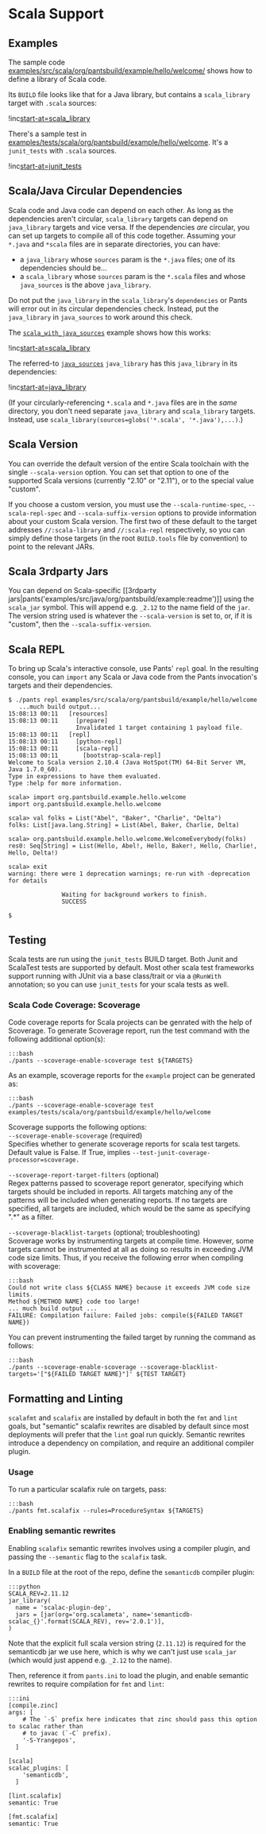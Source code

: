 Scala Support
=============

Examples
--------

The sample code
[examples/src/scala/org/pantsbuild/example/hello/welcome/](https://github.com/pantsbuild/pants/blob/master/examples/src/scala/org/pantsbuild/example/hello/welcome/)
shows how to define a library of Scala code.

Its `BUILD` file looks like that for a Java library, but contains a
`scala_library` target with `.scala` sources:

!inc[start-at=scala_library](hello/welcome/BUILD)

There's a sample test in
[examples/tests/scala/org/pantsbuild/example/hello/welcome](https://github.com/pantsbuild/pants/tree/master/examples/tests/scala/org/pantsbuild/example/hello/welcome).
It's a <a xref="bdict_junit_tests">`junit_tests`</a> with `.scala` sources.

!inc[start-at=junit_tests](../../../../../tests/scala/org/pantsbuild/example/hello/welcome/BUILD)


Scala/Java Circular Dependencies
--------------------------------

Scala code and Java code can depend on each other. As long as the dependencies aren't circular,
`scala_library` targets can depend on `java_library` targets and vice versa. If the dependencies
*are* circular, you can set up targets to compile all of this code together. Assuming your `*.java`
and `*scala` files are in separate directories, you can have:

-   a `java_library` whose `sources` param is the `*.java` files; one of its
    dependencies should be...
-   a `scala_library` whose `sources` param is the `*.scala` files and
    whose `java_sources` is the above `java_library`.

Do not put the `java_library` in the `scala_library`'s `dependencies` or Pants will error out in its
circular dependencies check. Instead, put the `java_library` in `java_sources` to work around this
check.

The [`scala_with_java_sources`](https://github.com/pantsbuild/pants/tree/master/examples/src/scala/org/pantsbuild/example/scala_with_java_sources)
example shows how this works:

!inc[start-at=scala_library](scala_with_java_sources/BUILD)

The referred-to
[`java_sources`](https://github.com/pantsbuild/pants/tree/master/examples/src/java/org/pantsbuild/example/java_sources/BUILD)
`java_library` has this `java_library` in its dependencies:

!inc[start-at=java_library](../../../../java/org/pantsbuild/example/java_sources/BUILD)

(If your circularly-referencing `*.scala` and `*.java` files are in the *same* directory, you don't
need separate `java_library` and `scala_library` targets. Instead, use
`scala_library(sources=globs('*.scala', '*.java'),...)`.)

Scala Version
-------------

You can override the default version of the entire Scala toolchain with the single
`--scala-version` option. You can set that option to one of the supported Scala versions
(currently "2.10" or "2.11"), or to the special value "custom".

If you choose a custom version, you must use the `--scala-runtime-spec`,
`--scala-repl-spec` and `--scala-suffix-version` options to provide
information about your custom Scala version.  The first two of these default to the target
addresses `//:scala-library` and `//:scala-repl` respectively, so you can simply define those
targets (in the root `BUILD.tools` file by convention) to point to the relevant JARs.

Scala 3rdparty Jars
-------------------

You can depend on Scala-specific [[3rdparty jars|pants('examples/src/java/org/pantsbuild/example:readme')]] using the <a pantsref="bdict_scala_jar">`scala_jar`</a> symbol. This will append e.g. `_2.12` to the name field of the <a pantsref="bdict_jar">`jar`</a>. The version string used is whatever the `--scala-version` is set to, or, if it is "custom", then the `--scala-suffix-version`.

Scala REPL
----------

To bring up Scala's interactive console, use Pants'
<a xref="oref_goal_repl">`repl`</a> goal.
In the resulting console, you can `import` any Scala or Java code from the Pants invocation's
targets and their dependencies.

    $ ./pants repl examples/src/scala/org/pantsbuild/example/hello/welcome
       ...much build output...
    15:08:13 00:11   [resources]
    15:08:13 00:11     [prepare]
                       Invalidated 1 target containing 1 payload file.
    15:08:13 00:11   [repl]
    15:08:13 00:11     [python-repl]
    15:08:13 00:11     [scala-repl]
    15:08:13 00:11       [bootstrap-scala-repl]
    Welcome to Scala version 2.10.4 (Java HotSpot(TM) 64-Bit Server VM, Java 1.7.0_60).
    Type in expressions to have them evaluated.
    Type :help for more information.

    scala> import org.pantsbuild.example.hello.welcome
    import org.pantsbuild.example.hello.welcome

    scala> val folks = List("Abel", "Baker", "Charlie", "Delta")
    folks: List[java.lang.String] = List(Abel, Baker, Charlie, Delta)

    scala> org.pantsbuild.example.hello.welcome.WelcomeEverybody(folks)
    res0: Seq[String] = List(Hello, Abel!, Hello, Baker!, Hello, Charlie!, Hello, Delta!)

    scala> exit
    warning: there were 1 deprecation warnings; re-run with -deprecation for details

                   Waiting for background workers to finish.
                   SUCCESS

    $

Testing
-------

Scala tests are run using the `junit_tests` BUILD target.  Both Junit and ScalaTest tests are
supported by default.  Most other scala test frameworks support running with JUnit via a base
class/trait or via a `@RunWith` annotation; so you can use
`junit_tests` for your scala tests as well.

### Scala Code Coverage: Scoverage

Code coverage reports for Scala projects can be genrated with the help of Scoverage. To generate
Scoverage report, run the test command with the following additional option(s):

    :::bash
    ./pants --scoverage-enable-scoverage test ${TARGETS}

As an example, scoverage reports for the `example` project can be generated as:

    :::bash
    ./pants --scoverage-enable-scoverage test examples/tests/scala/org/pantsbuild/example/hello/welcome

Scoverage supports the following options:   
`--scoverage-enable-scoverage` (required)   
Specifies whether to generate scoverage reports for scala test targets.
Default value is False. If True, implies `--test-junit-coverage-processor=scoverage.`

`--scoverage-report-target-filters` (optional)   
Regex patterns passed to scoverage report generator, specifying which targets should be
included in reports. All targets matching any of the patterns will be
included when generating reports. If no targets are specified, all
targets are included, which would be the same as specifying ".*" as a filter.

`--scoverage-blacklist-targets` (optional; troubleshooting)   
Scoverage works by instrumenting targets at compile time. However, some targets cannot be
instrumented at all as doing so results in exceeding JVM code size limits. Thus, if you receive
the following error when compiling with scoverage:

    :::bash
    Could not write class ${CLASS NAME} because it exceeds JVM code size limits.
    Method ${METHOD NAME} code too large!
    ... much build output ...
    FAILURE: Compilation failure: Failed jobs: compile(${FAILED TARGET NAME})

You can prevent instrumenting the failed target by running the command as follows:

    :::bash
    ./pants --scoverage-enable-scoverage --scoverage-blacklist-targets='["${FAILED TARGET NAME}"]' ${TEST TARGET}


Formatting and Linting
----------------------

`scalafmt` and `scalafix` are installed by default in both the `fmt` and `lint` goals, but
"semantic" scalafix rewrites are disabled by default since most deployments will prefer that the
`lint` goal run quickly. Semantic rewrites introduce a dependency on compilation, and require an
additional compiler plugin.

### Usage

To run a particular scalafix rule on targets, pass:

    :::bash
    ./pants fmt.scalafix --rules=ProcedureSyntax ${TARGETS}

### Enabling semantic rewrites

Enabling `scalafix` semantic rewrites involves using a compiler plugin, and passing the
`--semantic` flag to the `scalafix` task.

In a `BUILD` file at the root of the repo, define the `semanticdb` compiler plugin:

    :::python
    SCALA_REV=2.11.12
    jar_library(
      name = 'scalac-plugin-dep',
      jars = [jar(org='org.scalameta', name='semanticdb-scalac_{}'.format(SCALA_REV), rev='2.0.1')],
    )

Note that the explicit full scala version string (`2.11.12`) is required for the semanticdb jar we use here, which is why we can't just use <a pantsref="bdict_jar">`scala_jar`</a> (which would just append e.g. `_2.12` to the name).

Then, reference it from `pants.ini` to load the plugin, and enable semantic rewrites to require
compilation for `fmt` and `lint`:

    :::ini
    [compile.zinc]
    args: [
        # The `-S` prefix here indicates that zinc should pass this option to scalac rather than
        # to javac (`-C` prefix).
        '-S-Yrangepos',
      ]

    [scala]
    scalac_plugins: [
        'semanticdb',
      ]

    [lint.scalafix]
    semantic: True

    [fmt.scalafix]
    semantic: True
